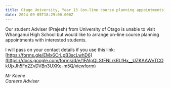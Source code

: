```yaml
---
title: Otago University, Year 13 (on-line course planning appointments)
date: 2024-09-05T18:29:00.000Z
---
```

Our student Adviser (Prajesh) from University of Otago is unable to visit Whanganui High School but would like to arrange on-line course planning appointments with interested students.  

I will pass on your contact details if you use this link: [https://forms.gle/EMx6CrLpB3scLwhD6](https://docs.google.com/forms/d/e/1FAIpQLSfFNLrkRLfHx__UZKAAWvTCOkUjxJh5Fn2ZvDVBn3UXKe-m5Q/viewform)  

*Mr Keene  
Careers Adviser*
